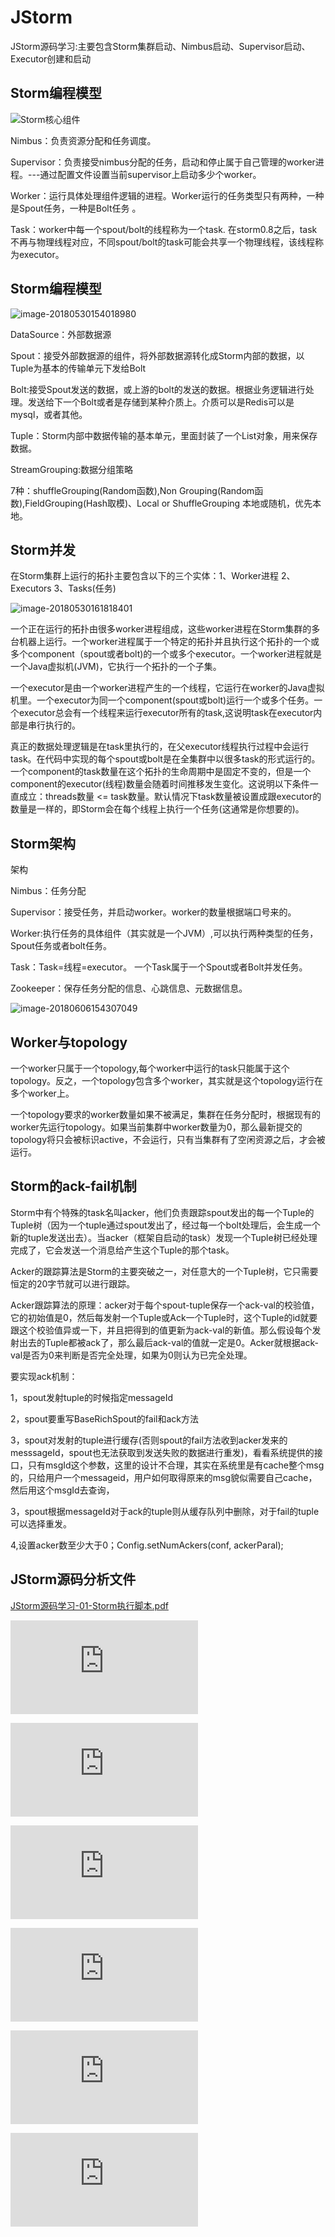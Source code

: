 # JStorm
JStorm源码学习:主要包含Storm集群启动、Nimbus启动、Supervisor启动、Executor创建和启动
## Storm编程模型
![Storm核心组件](Storm核心组件.png) 

Nimbus：负责资源分配和任务调度。 

Supervisor：负责接受nimbus分配的任务，启动和停止属于自己管理的worker进程。---通过配置文件设置当前supervisor上启动多少个worker。 

Worker：运行具体处理组件逻辑的进程。Worker运行的任务类型只有两种，一种是Spout任务，一种是Bolt任务 。

Task：worker中每一个spout/bolt的线程称为一个task. 在storm0.8之后，task不再与物理线程对应，不同spout/bolt的task可能会共享一个物理线程，该线程称为executor。 

## Storm编程模型
![image-20180530154018980](Storm编程模型.png)

DataSource：外部数据源

Spout：接受外部数据源的组件，将外部数据源转化成Storm内部的数据，以Tuple为基本的传输单元下发给Bolt

Bolt:接受Spout发送的数据，或上游的bolt的发送的数据。根据业务逻辑进行处理。发送给下一个Bolt或者是存储到某种介质上。介质可以是Redis可以是mysql，或者其他。

Tuple：Storm内部中数据传输的基本单元，里面封装了一个List对象，用来保存数据。

StreamGrouping:数据分组策略

7种：shuffleGrouping(Random函数),Non Grouping(Random函数),FieldGrouping(Hash取模)、Local or ShuffleGrouping 本地或随机，优先本地。	

## Storm并发
在Storm集群上运行的拓扑主要包含以下的三个实体：1、Worker进程 2、Executors 3、Tasks(任务)

![image-20180530161818401](Storm并发.png)

一个正在运行的拓扑由很多worker进程组成，这些worker进程在Storm集群的多台机器上运行。一个worker进程属于一个特定的拓扑并且执行这个拓扑的一个或多个component（spout或者bolt)的一个或多个executor。一个worker进程就是一个Java虚拟机(JVM)，它执行一个拓扑的一个子集。

一个executor是由一个worker进程产生的一个线程，它运行在worker的Java虚拟机里。一个executor为同一个component(spout或bolt)运行一个或多个任务。一个executor总会有一个线程来运行executor所有的task,这说明task在executor内部是串行执行的。

真正的数据处理逻辑是在task里执行的，在父executor线程执行过程中会运行task。在代码中实现的每个spout或bolt是在全集群中以很多task的形式运行的。一个component的task数量在这个拓扑的生命周期中是固定不变的，但是一个component的executor(线程)数量会随着时间推移发生变化。这说明以下条件一直成立：threads数量 <= task数量。默认情况下task数量被设置成跟executor的数量是一样的，即Storm会在每个线程上执行一个任务(这通常是你想要的)。

## Storm架构
架构

Nimbus：任务分配

Supervisor：接受任务，并启动worker。worker的数量根据端口号来的。

Worker:执行任务的具体组件（其实就是一个JVM）,可以执行两种类型的任务，Spout任务或者bolt任务。

Task：Task=线程=executor。 一个Task属于一个Spout或者Bolt并发任务。

Zookeeper：保存任务分配的信息、心跳信息、元数据信息。

![image-20180606154307049](Storm架构.png)
## Worker与topology

一个worker只属于一个topology,每个worker中运行的task只能属于这个topology。反之，一个topology包含多个worker，其实就是这个topology运行在多个worker上。

一个topology要求的worker数量如果不被满足，集群在任务分配时，根据现有的worker先运行topology。如果当前集群中worker数量为0，那么最新提交的topology将只会被标识active，不会运行，只有当集群有了空闲资源之后，才会被运行。

## Storm的ack-fail机制

Storm中有个特殊的task名叫acker，他们负责跟踪spout发出的每一个Tuple的Tuple树（因为一个tuple通过spout发出了，经过每一个bolt处理后，会生成一个新的tuple发送出去）。当acker（框架自启动的task）发现一个Tuple树已经处理完成了，它会发送一个消息给产生这个Tuple的那个task。

Acker的跟踪算法是Storm的主要突破之一，对任意大的一个Tuple树，它只需要恒定的20字节就可以进行跟踪。

Acker跟踪算法的原理：acker对于每个spout-tuple保存一个ack-val的校验值，它的初始值是0，然后每发射一个Tuple或Ack一个Tuple时，这个Tuple的id就要跟这个校验值异或一下，并且把得到的值更新为ack-val的新值。那么假设每个发射出去的Tuple都被ack了，那么最后ack-val的值就一定是0。Acker就根据ack-val是否为0来判断是否完全处理，如果为0则认为已完全处理。

要实现ack机制：

1，spout发射tuple的时候指定messageId

2，spout要重写BaseRichSpout的fail和ack方法

3，spout对发射的tuple进行缓存(否则spout的fail方法收到acker发来的messsageId，spout也无法获取到发送失败的数据进行重发)，看看系统提供的接口，只有msgId这个参数，这里的设计不合理，其实在系统里是有cache整个msg的，只给用户一个messageid，用户如何取得原来的msg貌似需要自己cache，然后用这个msgId去查询，

3，spout根据messageId对于ack的tuple则从缓存队列中删除，对于fail的tuple可以选择重发。

4,设置acker数至少大于0；Config.setNumAckers(conf, ackerParal);
## JStorm源码分析文件
[JStorm源码学习-01-Storm执行脚本.pdf](https://github.com/oeljeklaus-you/JStorm/blob/master/JStorm源码学习-01-Storm执行脚本.pdf)

![JStorm源码学习-02-Storm任务提交流程.pdf](https://github.com/oeljeklaus-you/JStorm/blob/master/JStorm源码学习-02-Storm任务提交流程.pdf)

![JStorm源码学习-03-Nimbus的任务分配过程.pdf](https://github.com/oeljeklaus-you/JStorm/blob/master/JStorm源码学习-03-Nimbus的任务分配过程.pdf)

![JStorm源码学习-04-Storm集群启动过程-源码分析.pdf](https://github.com/oeljeklaus-you/JStorm/blob/master/JStorm源码学习-04-Storm集群启动过程-源码分析.pdf)

![JStorm源码学习-05-Supervisor获取任务.pdf](https://github.com/oeljeklaus-you/JStorm/blob/master/JStorm源码学习-05-Supervisor获取任务.pdf)

![JStorm源码学习-06-Supervisor启动Worker的过程.pdf](https://github.com/oeljeklaus-you/JStorm/blob/master/JStorm源码学习-06-Supervisor启动Worker的过程.pdf)

![JStorm源码学习-07-Executor的创建与启动过程.pdf](https://github.com/oeljeklaus-you/JStorm/blob/master/JStorm源码学习-07-Executor的创建与启动过程.pdf)
